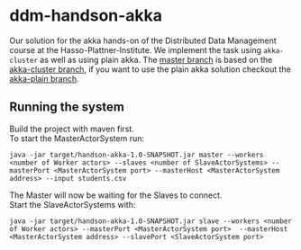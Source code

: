 # ddm-handson-akka
Our solution for the akka hands-on of the Distributed Data Management course at the Hasso-Plattner-Institute.
We implement the task using `akka-cluster` as well as using plain akka. The [master branch](https://github.com/alpreu/ddm-handson-akka) is based on the [akka-cluster branch](https://github.com/alpreu/ddm-handson-akka/tree/akka-cluster), if you want to use the plain akka solution checkout the [akka-plain branch](https://github.com/alpreu/ddm-handson-akka/tree/akka-plain).

## Running the system
Build the project with maven first.  
To start the MasterActorSystem run:

`java -jar target/handson-akka-1.0-SNAPSHOT.jar master --workers <number of Worker actors> --slaves <number of SlaveActorSystems> --masterPort <MasterActorSystem port> --masterHost <MasterActorSystem address> --input students.csv `

The Master will now be waiting for the Slaves to connect.  
Start the SlaveActorSystems with:

`java -jar target/handson-akka-1.0-SNAPSHOT.jar slave --workers <number of Worker actors> --masterPort <MasterActorSystem port>  --masterHost <MasterActorSystem address> --slavePort <SlaveActorSystem port>`
